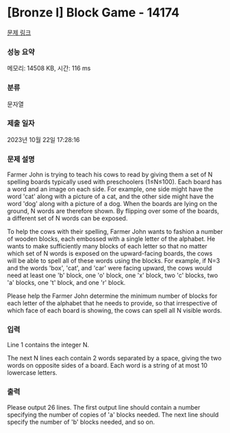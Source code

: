 # [Bronze I] Block Game - 14174 

[문제 링크](https://www.acmicpc.net/problem/14174) 

### 성능 요약

메모리: 14508 KB, 시간: 116 ms

### 분류

문자열

### 제출 일자

2023년 10월 22일 17:28:16

### 문제 설명

<p>Farmer John is trying to teach his cows to read by giving them a set of N spelling boards typically used with preschoolers (1≤N≤100). Each board has a word and an image on each side. For example, one side might have the word 'cat' along with a picture of a cat, and the other side might have the word 'dog' along with a picture of a dog. When the boards are lying on the ground, N words are therefore shown. By flipping over some of the boards, a different set of N words can be exposed.</p>

<p>To help the cows with their spelling, Farmer John wants to fashion a number of wooden blocks, each embossed with a single letter of the alphabet. He wants to make sufficiently many blocks of each letter so that no matter which set of N words is exposed on the upward-facing boards, the cows will be able to spell all of these words using the blocks. For example, if N=3 and the words 'box', 'cat', and 'car' were facing upward, the cows would need at least one 'b' block, one 'o' block, one 'x' block, two 'c' blocks, two 'a' blocks, one 't' block, and one 'r' block.</p>

<p>Please help the Farmer John determine the minimum number of blocks for each letter of the alphabet that he needs to provide, so that irrespective of which face of each board is showing, the cows can spell all N visible words.</p>

### 입력 

 <p>Line 1 contains the integer N.</p>

<p>The next N lines each contain 2 words separated by a space, giving the two words on opposite sides of a board. Each word is a string of at most 10 lowercase letters.</p>

### 출력 

 <p>Please output 26 lines. The first output line should contain a number specifying the number of copies of 'a' blocks needed. The next line should specify the number of 'b' blocks needed, and so on.</p>

